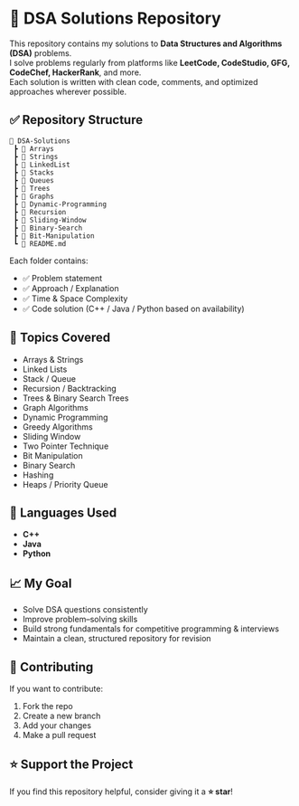 # 📘 DSA Solutions Repository

This repository contains my solutions to **Data Structures and Algorithms (DSA)** problems.  
I solve problems regularly from platforms like **LeetCode, CodeStudio, GFG, CodeChef, HackerRank**, and more.  
Each solution is written with clean code, comments, and optimized approaches wherever possible.

## ✅ Repository Structure

```
📂 DSA-Solutions
 ┣ 📁 Arrays
 ┣ 📁 Strings
 ┣ 📁 LinkedList
 ┣ 📁 Stacks
 ┣ 📁 Queues
 ┣ 📁 Trees
 ┣ 📁 Graphs
 ┣ 📁 Dynamic-Programming
 ┣ 📁 Recursion
 ┣ 📁 Sliding-Window
 ┣ 📁 Binary-Search
 ┣ 📁 Bit-Manipulation
 ┗ 📄 README.md
```

Each folder contains:
- ✅ Problem statement  
- ✅ Approach / Explanation  
- ✅ Time & Space Complexity  
- ✅ Code solution (C++ / Java / Python based on availability)

## 🧠 Topics Covered

- Arrays & Strings  
- Linked Lists  
- Stack / Queue  
- Recursion / Backtracking  
- Trees & Binary Search Trees  
- Graph Algorithms  
- Dynamic Programming  
- Greedy Algorithms  
- Sliding Window  
- Two Pointer Technique  
- Bit Manipulation  
- Binary Search  
- Hashing  
- Heaps / Priority Queue  

## 🚀 Languages Used

- **C++**
- **Java**
- **Python**

## 📈 My Goal

- Solve DSA questions consistently  
- Improve problem–solving skills  
- Build strong fundamentals for competitive programming & interviews  
- Maintain a clean, structured repository for revision  

## 🤝 Contributing

If you want to contribute:
1. Fork the repo  
2. Create a new branch  
3. Add your changes  
4. Make a pull request  

## ⭐ Support the Project

If you find this repository helpful, consider giving it a **⭐ star**!
